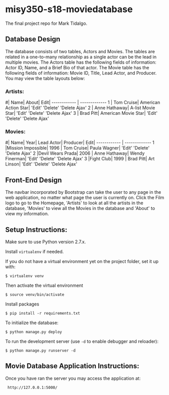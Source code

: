 # misy350-s18-moviedatabase
The final project repo for Mark Tidalgo.

## Database Design

The database consists of two tables, Actors and Movies. The tables are related in a one-to-many relationship as a single actor can be the lead in multiple movies. The Actors table has the following fields of information: Actor ID, Name, and a Brief Bio of that actor. The Movie table has the following fields of information: Movie ID, Title, Lead Actor, and Producer. You may view the table layouts below:

### Artists:

#| Name| About| Edit|
------------ | -------------
1 | Tom Cruise| American Action Star| 'Edit' 'Delete' 'Delete Ajax'
2 | Anne Hathaway| A-list Movie Star| 'Edit' 'Delete' 'Delete Ajax'
3 | Brad Pitt| American Movie Star| 'Edit' 'Delete' 'Delete Ajax'

### Movies:

#| Name| Year| Lead Actor| Producer| Edit|
------------ | -------------
1 |Mission Impossible| 1996 | Tom Cruise| Paula Wagner| 'Edit' 'Delete' 'Delete Ajax'
2 |Devil Wears Prada| 2006 | Anne Hathaway| Wendy Finerman| 'Edit' 'Delete' 'Delete Ajax'
3 |Fight Club| 1999 | Brad Pitt| Art Linson| 'Edit' 'Delete' 'Delete Ajax'




## Front-End Design

The navbar incorporated by Bootstrap can take the user to any page in the web application, no matter what page the user is currently on. Click the Film logo to go to the Homepage, 'Artists' to look at all the artists in the database, 'Movies' to view all the Movies in the database and 'About' to view my information.


## Setup Instructions:

Make sure to use Python version 2.7.x.

Install `virtualenv` if needed.

If you do not have a virtual environment yet on the project folder, set it up with:

    $ virtualenv venv

Then activate the virtual environment

    $ source venv/bin/activate

Install packages

    $ pip install -r requirements.txt

To initialize the database:

    $ python manage.py deploy

To run the development server (use `-d` to enable debugger and reloader):

    $ python manage.py runserver -d

## Movie Database Application Instructions:

Once you have ran the server you may access the application at:

     http://127.0.0.1:5000/
